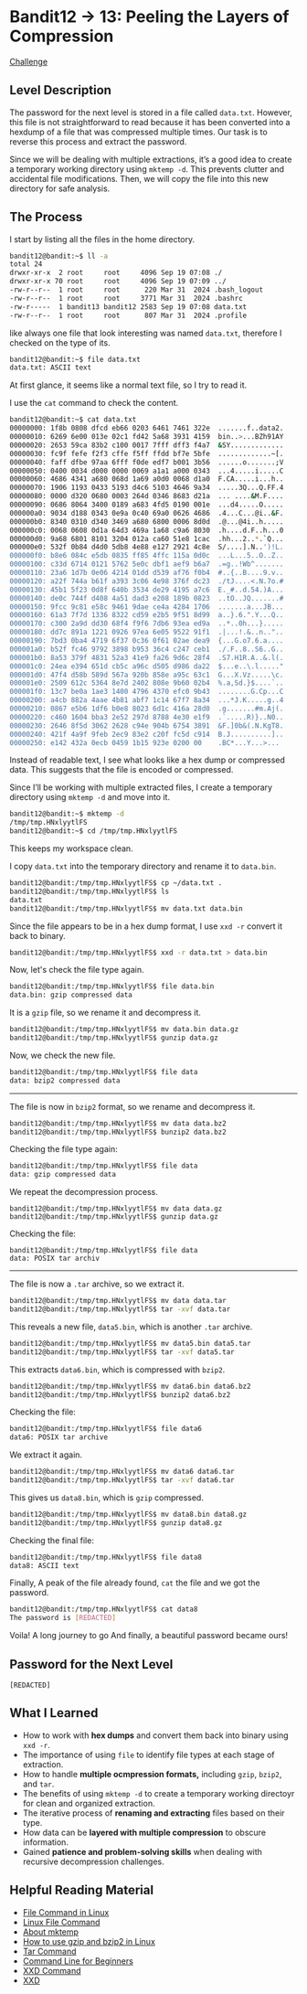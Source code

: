 # Bandit12 → 13: Peeling the Layers of Compression

[Challenge](https://overthewire.org/wargames/bandit/bandit13.html)

## Level Description

The password for the next level is stored in a file called `data.txt`. However, this file is not straightforward to read because it has been converted into a hexdump of a file that was compressed multiple times. Our task is to reverse this process and extract the password.

Since we will be dealing with multiple extractions, it’s a good idea to create a temporary working directory using `mktemp -d`. This prevents clutter and accidental file modifications. Then, we will copy the file into this new directory for safe analysis.

## The Process

I start by listing all the files in the home directory. 

```bash
bandit12@bandit:~$ ll -a
total 24
drwxr-xr-x  2 root     root     4096 Sep 19 07:08 ./
drwxr-xr-x 70 root     root     4096 Sep 19 07:09 ../
-rw-r--r--  1 root     root      220 Mar 31  2024 .bash_logout
-rw-r--r--  1 root     root     3771 Mar 31  2024 .bashrc
-rw-r-----  1 bandit13 bandit12 2583 Sep 19 07:08 data.txt
-rw-r--r--  1 root     root      807 Mar 31  2024 .profile
```

like always one file that look interesting was named `data.txt`, therefore I checked on the type of its. 

```bash
bandit12@bandit:~$ file data.txt
data.txt: ASCII text
```

At first glance, it seems like a normal text file, so I try to read it.

I use the `cat` command to check the content. 

```bash
bandit12@bandit:~$ cat data.txt
00000000: 1f8b 0808 dfcd eb66 0203 6461 7461 322e  .......f..data2.
00000010: 6269 6e00 013e 02c1 fd42 5a68 3931 4159  bin..>...BZh91AY
00000020: 2653 59ca 83b2 c100 0017 7fff dff3 f4a7  &SY.............
00000030: fc9f fefe f2f3 cffe f5ff ffdd bf7e 5bfe  .............~[.
00000040: faff dfbe 97aa 6fff f0de edf7 b001 3b56  ......o.......;V
00000050: 0400 0034 d000 0000 0069 a1a1 a000 0343  ...4.....i.....C
00000060: 4686 4341 a680 068d 1a69 a0d0 0068 d1a0  F.CA.....i...h..
00000070: 1906 1193 0433 5193 d4c6 5103 4646 9a34  .....3Q...Q.FF.4
00000080: 0000 d320 0680 0003 264d 0346 8683 d21a  ... ....&M.F....
00000090: 0686 8064 3400 0189 a683 4fd5 0190 001e  ...d4.....O.....
000000a0: 9034 d188 0343 0e9a 0c40 69a0 0626 4686  .4...C...@i..&F.
000000b0: 8340 0310 d340 3469 a680 6800 0006 8d0d  .@...@4i..h.....
000000c0: 0068 0608 0d1a 64d3 469a 1a68 c9a6 8030  .h....d.F..h...0
000000d0: 9a68 6801 8101 3204 012a ca60 51e8 1cac  .hh...2..*.`Q...
000000e0: 532f 0b84 d4d0 5db8 4e88 e127 2921 4c8e  S/....].N..')!L.
000000f0: b8e6 084c e5db 0835 ff85 4ffc 115a 0d0c  ...L...5..O..Z..
00000100: c33d 6714 0121 5762 5e0c dbf1 aef9 b6a7  .=g..!Wb^.......
00000110: 23a6 1d7b 0e06 4214 01dd d539 af76 f0b4  #..{..B....9.v..
00000120: a22f 744a b61f a393 3c06 4e98 376f dc23  ./tJ....<.N.7o.#
00000130: 45b1 5f23 0d8f 640b 3534 de29 4195 a7c6  E._#..d.54.)A...
00000140: de0c 744f d408 4a51 dad3 e208 189b 0823  ..tO..JQ.......#
00000150: 9fcc 9c81 e58c 9461 9dae ce4a 4284 1706  .......a...JB...
00000160: 61a3 7f7d 1336 8322 cd59 e2b5 9f51 8d99  a..}.6.".Y...Q..
00000170: c300 2a9d dd30 68f4 f9f6 7db6 93ea ed9a  ..*..0h...}.....
00000180: dd7c 891a 1221 0926 97ea 6e05 9522 91f1  .|...!.&..n.."..
00000190: 7bd3 0ba4 4719 6f37 0c36 0f61 02ae dea9  {...G.o7.6.a....
000001a0: b52f fc46 9792 3898 b953 36c4 c247 ceb1  ./.F..8..S6..G..
000001b0: 8a53 379f 4831 52a3 41e9 fa26 9d6c 28f4  .S7.H1R.A..&.l(.
000001c0: 24ea e394 651d cb5c a96c d505 d986 da22  $...e..\.l....."
000001d0: 47f4 d58b 589d 567a 920b 858e a95c 63c1  G...X.Vz.....\c.
000001e0: 2509 612c 5364 8e7d 2402 808e 9b60 02b4  %.a,Sd.}$....`..
000001f0: 13c7 be0a 1ae3 1400 4796 4370 efc0 9b43  ........G.Cp...C
00000200: a4cb 882a 4aae 4b81 abf7 1c14 67f7 8a34  ...*J.K.....g..4
00000210: 0867 e5b6 1df6 b0e8 8023 6d1c 416a 28d0  .g.......#m.Aj(.
00000220: c460 1604 bba3 2e52 297d 8788 4e30 e1f9  .`.....R)}..N0..
00000230: 2646 8f5d 3062 2628 c94e 904b 6754 3891  &F.]0b&(.N.KgT8.
00000240: 421f 4a9f 9feb 2ec9 83e2 c20f fc5d c914  B.J..........]..
00000250: e142 432a 0ecb 0459 1b15 923e 0200 00    .BC*...Y...>...
```

Instead of readable text, I see what looks like a hex dump or compressed data. This suggests that the file is encoded or compressed.

Since I’ll be working with multiple extracted files, I create a temporary directory using `mktemp -d` and move into it. 

```bash
bandit12@bandit:~$ mktemp -d
/tmp/tmp.HNxlyytlFS
bandit12@bandit:~$ cd /tmp/tmp.HNxlyytlFS
```

This keeps my workspace clean.

I copy `data.txt` into the temporary directory and rename it to `data.bin`.

```bash
bandit12@bandit:/tmp/tmp.HNxlyytlFS$ cp ~/data.txt .
bandit12@bandit:/tmp/tmp.HNxlyytlFS$ ls
data.txt
bandit12@bandit:/tmp/tmp.HNxlyytlFS$ mv data.txt data.bin
```

Since the file appears to be in a hex dump format, I use `xxd -r` convert it back to binary.

```bash
bandit12@bandit:/tmp/tmp.HNxlyytlFS$ xxd -r data.txt > data.bin
```

Now, let's check the file type again.

```bash
bandit12@bandit:/tmp/tmp.HNxlyytlFS$ file data.bin
data.bin: gzip compressed data
```

It is a `gzip` file, so we rename it and decompress it.

```bash
bandit12@bandit:/tmp/tmp.HNxlyytlFS$ mv data.bin data.gz
bandit12@bandit:/tmp/tmp.HNxlyytlFS$ gunzip data.gz
```

Now, we check the new file.

```bash
bandit12@bandit:/tmp/tmp.HNxlyytlFS$ file data
data: bzip2 compressed data
```

---

The file is now in `bzip2` format, so we rename and decompress it.

```bash
bandit12@bandit:/tmp/tmp.HNxlyytlFS$ mv data data.bz2
bandit12@bandit:/tmp/tmp.HNxlyytlFS$ bunzip2 data.bz2
```

Checking the file type again:

```bash
bandit12@bandit:/tmp/tmp.HNxlyytlFS$ file data
data: gzip compressed data
```

We repeat the decompression process.

```
bandit12@bandit:/tmp/tmp.HNxlyytlFS$ mv data data.gz
bandit12@bandit:/tmp/tmp.HNxlyytlFS$ gunzip data.gz
```

Checking the file:

```
bandit12@bandit:/tmp/tmp.HNxlyytlFS$ file data
data: POSIX tar archiv
```

---

The file is now a `.tar` archive, so we extract it.

```bash
bandit12@bandit:/tmp/tmp.HNxlyytlFS$ mv data data.tar
bandit12@bandit:/tmp/tmp.HNxlyytlFS$ tar -xvf data.tar
```

This reveals a new file, `data5.bin`, which is another `.tar` archive.

```bash
bandit12@bandit:/tmp/tmp.HNxlyytlFS$ mv data5.bin data5.tar
bandit12@bandit:/tmp/tmp.HNxlyytlFS$ tar -xvf data5.tar
```

This extracts `data6.bin`, which is compressed with `bzip2`.

```bash
bandit12@bandit:/tmp/tmp.HNxlyytlFS$ mv data6.bin data6.bz2
bandit12@bandit:/tmp/tmp.HNxlyytlFS$ bunzip2 data6.bz2
```

Checking the file:

```bash
bandit12@bandit:/tmp/tmp.HNxlyytlFS$ file data6
data6: POSIX tar archive
```

We extract it again.

```bash
bandit12@bandit:/tmp/tmp.HNxlyytlFS$ mv data6 data6.tar
bandit12@bandit:/tmp/tmp.HNxlyytlFS$ tar -xvf data6.tar
```

This gives us `data8.bin`, which is `gzip` compressed.

```bash
bandit12@bandit:/tmp/tmp.HNxlyytlFS$ mv data8.bin data8.gz
bandit12@bandit:/tmp/tmp.HNxlyytlFS$ gunzip data8.gz
```

Checking the final file:

```bash
bandit12@bandit:/tmp/tmp.HNxlyytlFS$ file data8
data8: ASCII text
```

Finally, A peak of the file already found, `cat` the file and we got the password.

```bash
bandit12@bandit:/tmp/tmp.HNxlyytlFS$ cat data8
The password is [REDACTED]
```

Voila! A long journey to go And finally, a beautiful password became ours!

## Password for the Next Level

`[REDACTED]`

## What I Learned

- How to work with **hex dumps** and convert them back into binary using `xxd -r`.
- The importance of using `file` to identify file types at each stage of extraction.
- How to handle **multiple ocmpression formats,**  including `gzip`, `bzip2`, and `tar`.
- The benefits of  using `mktemp -d` to create a temporary working directoyr for clean and organized extraction.
- The iterative process of **renaming and extracting** files based on their type.
- How data can be **layered with multiple compression** to obscure information.
- Gained **patience and problem-solving skills**  when dealing with recursive decompression challenges.

## Helpful Reading Material

- [File Command in Linux](https://www.geeksforgeeks.org/file-command-in-linux-with-examples/)
- [Linux File Command](https://phoenixnap.com/kb/linux-file-command)
- [About mktemp](https://www.tutorialspoint.com/unix_commands/mktemp.html)
- [How to use gzip and bzip2 in Linux](https://www.computernetworkingnotes.com/linux-tutorials/how-to-use-gzip-and-bzip2-linux-commands-explained.html)
- [Tar Command](https://www.geeksforgeeks.org/tar-command-linux-examples/)
- [Command Line for Beginners](https://ubuntu.com/tutorials/command-line-for-beginners)
- [XXD Command](https://linuxhandbook.com/xxd-command/)
- [XXD](https://www.tutorialspoint.com/unix_commands/xxd.html)

